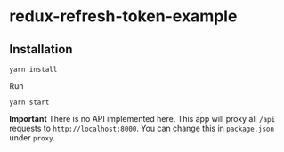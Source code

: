 # redux-refresh-token-example

## Installation

```
yarn install
```

Run

```
yarn start
```

**Important**
There is no API implemented here. This app will proxy all `/api` requests to `http://localhost:8000`. 
You can change this in `package.json` under `proxy`.